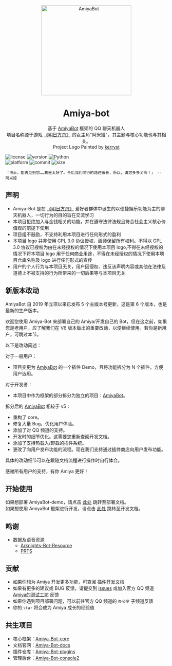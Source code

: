 <!-- projectInfo  -->
<div align="center">
    <img alt="AmiyaBot" src="https://i0.hdslb.com/bfs/album/9dda3f738e0745014f2e878b8f0a4a21f341d877.png" width=280 height=280/>

# Amiya-bot

基于 [AmiyaBot](https://www.amiyabot.com/) 框架的 QQ 聊天机器人<br>
项目名称源于游戏 [《明日方舟》](https://ak.hypergryph.com/) 的女主角"阿米娅"，其主题与核心功能也与其相关。<br>
Project Logo Painted by [kerryst](http://space.bilibili.com/8368479/)

</div>
<!-- projectInfo end -->

<div>
    <img alt="license" src="https://img.shields.io/badge/license-MIT-green">
    <img alt="version" src="https://img.shields.io/badge/version-6.0-orange">
    <img alt="Python" src="https://img.shields.io/badge/Python-3.8-%233776AB?logo=python&logoColor=white"><br>
    <img alt="platform" src="https://img.shields.io/badge/platform-windows%20%7C%20macos%20%7C%20ubuntu-blueviolet">
    <img alt="commit" src="https://img.shields.io/github/commit-activity/m/AmiyaBot/Amiya-Bot?color=%23ff69b4">
    <img alt="size" src="https://img.shields.io/github/repo-size/AmiyaBot/Amiya-Bot?color=%23ffeb3b">
</div>

    「博士，能再见到您……真是太好了。今后我们同行的路还很长，所以，请您多多关照！」 -- 阿米娅

## 声明

- Amiya-Bot 是在 [《明日方舟》](https://ak.hypergryph.com/) 爱好者群体中诞生的以便捷娱乐功能为主的聊天机器人，一切行为的目的旨在交流学习
- 本项目拒绝加入与金钱相关的功能，并在遵守法律法规且符合社会主义核心价值观的前提下使用
- 项目组不鼓励，不支持利用本项目进行任何形式的盈利
- 本项目 logo 并非使用 GPL 3.0 协议授权，画师保留所有权利。不得以 GPL 3.0 协议已授权为由在未经授权的情况下使用本项目 logo,不得在未经授权的情况下将本项目 logo
  用于任何商业用途，不得在未经授权的情况下使用本项目仓库名称及 logo 进行任何形式的宣传
- 用户的个人行为与本项目无关，用户因侵权、违反该声明内容或其他在法律及道德上不被支持的行为所带来的一切后果等与本项目无关

## 新版本改动

AmiyaBot 自 2019 年立项以来已发布 5 个主版本号更新，这是第 6 个版本，也是最新的生产版本。

欢迎您使用 Amiya-Bot 来部署自己的 Amiya/开发自己的 Bot，但在这之前，如果您是老用户，应了解我们在 V6 版本做出的重要改动，以便继续使用。若你是新用户，可跳过本节。

以下是改动简述：

对于一般用户：

- 项目变更为 [AmiyaBot](https://www.amiyabot.com/) 的一个插件 Demo，且将功能拆分为 N 个插件，方便用户选用。

对于开发者：

- 本项目中作为框架的部分拆分为独立的项目：[AmiyaBot](https://www.amiyabot.com/)。

拆分后的 [AmiyaBot](https://www.amiyabot.com/) 相较于 v5：

- 重构了 core。
- 修复大量 Bug，优化用户体验。
- 添加了对 QQ 频道的支持。
- 开发时的细节优化。这需要您重新查阅开发文档。
- 添加了支持热载入/卸载的插件系统。
- 更改了向用户发布功能的流程。现在我们支持通过插件商店向用户发布功能。

具体的改动细节可以在跟随文档流程进行操作时自行体会。

感谢所有用户的支持，有你 Amiya 更好！

## 开始使用

如果想部署 AmiyaBot-demo，请点击 [此处](https://www.amiyabot.com/guide/deploy/) 跳转至部署文档。    
如果想使用 AmiyaBot 框架进行开发，请点击 [此处](https://www.amiyabot.com/develop/basic/) 跳转至开发文档。

## 鸣谢

- 数据及语音资源
    - [Arknights-Bot-Resource](https://github.com/yuanyan3060/Arknights-Bot-Resource)
    - [PRTS](http://prts.wiki/)

## 贡献

- 如果你想为 Amiya 开发更多功能，可查阅 [插件开发文档](https://www.amiyabot.com/develop/plugin/)
- 如果有更多的建议或 BUG 反馈，请提交到 [issues](../../issues) 或加入官方 QQ
  频道 [Amiya的测试工坊](https://qun.qq.com/qqweb/qunpro/share?_wv=3&_wwv=128&appChannel=share&inviteCode=1W4sJux&appChannel=share&businessType=9&from=181074&biz=ka&shareSource=5)
  反馈
- 如果你遇到项目部署问题，可以前往官方 QQ 频道的 `办公室` 子频道反馈
- 你的 `star` 将会成为 Amiya 成长的经验值

## 共生项目

- 核心框架：[Amiya-Bot-core](https://github.com/AmiyaBot/Amiya-Bot-core)
- 文档官网：[Amiya-Bot-docs](https://github.com/AmiyaBot/Amiya-Bot-docs)
- 插件仓库：[Amiya-Bot-plugins](https://github.com/AmiyaBot/Amiya-Bot-plugins)
- 管理后台：[Amiya-Bot-console2](https://github.com/AmiyaBot/Amiya-Bot-console2)
